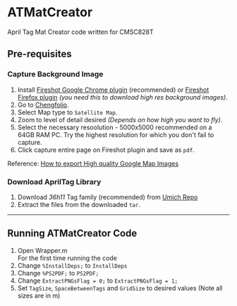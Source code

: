 # ATMatCreator
April Tag Mat Creator code written for CMSC828T

## Pre-requisites
### Capture Background Image
1. Install [Fireshot Google Chrome plugin](https://chrome.google.com/webstore/detail/take-webpage-screenshots/mcbpblocgmgfnpjjppndjkmgjaogfceg?hl=en) (recommended) or [Fireshot Firefox plugin](https://addons.mozilla.org/en-US/firefox/addon/fireshot/) *(you need this to download high res background images)*.
2. Go to [Chengfolio](http://www.chengfolio.com/google_map_customizer#satellitemap).
3. Select Map type to `Satellite Map`.
4. Zoom to level of detail desired *(Depends on how high you want to fly)*.
5. Select the necessary resoolution - 5000x5000 recommended on a 64GB RAM PC. Try the highest resolution for which you don't fail to capture.
6. Click capture entire page on Fireshot plugin and save as `pdf`.

Reference: [How to export High quality Google Map Images](http://www.chengfolio.com/blog/how_to_customize_google_map_and_export_high_quality_images_using_google_map_customizer)

### Download AprilTag Library
1. Download *36h11* Tag family (recommended) from [Umich Repo](https://april.eecs.umich.edu/media/apriltag/tag36h11.tgz)
2. Extract the files from the downloaded `tar`.
***

## Running ATMatCreator Code
1. Open Wrapper.m <br>
For the first time running the code <br>
2. Change `%InstallDeps;` to `InstallDeps`
3. Change `%PS2PDF;` to  `PS2PDF;`
4. Change `ExtractPNGsFlag = 0;` to `ExtractPNGsFlag = 1;`
5. Set `TagSize`, `SpaceBetweenTags` and `GridSize` to desired values (Note all sizes are in m)
